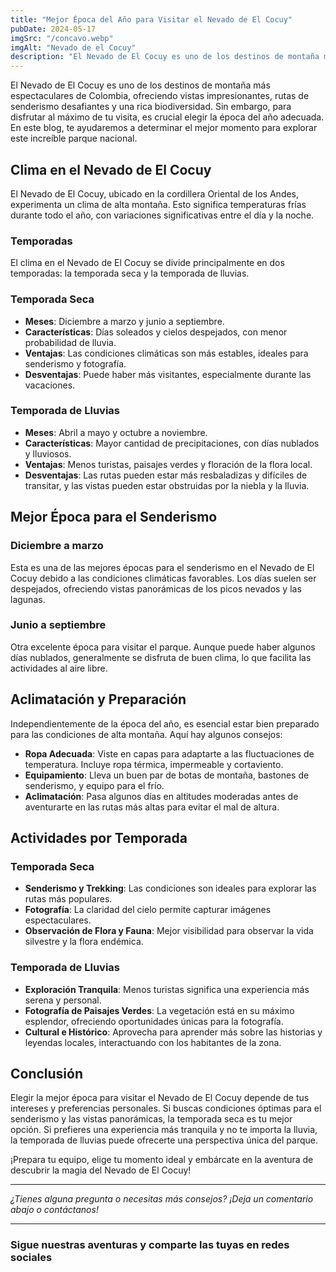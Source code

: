 ```yaml
---
title: "Mejor Época del Año para Visitar el Nevado de El Cocuy"
pubDate: 2024-05-17
imgSrc: "/concavo.webp"
imgAlt: "Nevado de el Cocuy"
description: "El Nevado de El Cocuy es uno de los destinos de montaña más espectaculares de Colombia, ofreciendo vistas impresionantes, rutas de senderismo desafiantes y una rica biodiversidad. Sin embargo, para disfrutar al máximo de tu visita, es crucial elegir la época del año adecuada. En este blog, te ayudaremos a determinar el mejor momento para explorar este increíble parque nacional."
---
```


El Nevado de El Cocuy es uno de los destinos de montaña más espectaculares de Colombia, ofreciendo vistas impresionantes, rutas de senderismo desafiantes y una rica biodiversidad. Sin embargo, para disfrutar al máximo de tu visita, es crucial elegir la época del año adecuada. En este blog, te ayudaremos a determinar el mejor momento para explorar este increíble parque nacional.

## Clima en el Nevado de El Cocuy

El Nevado de El Cocuy, ubicado en la cordillera Oriental de los Andes, experimenta un clima de alta montaña. Esto significa temperaturas frías durante todo el año, con variaciones significativas entre el día y la noche.

### Temporadas

El clima en el Nevado de El Cocuy se divide principalmente en dos temporadas: la temporada seca y la temporada de lluvias.

### Temporada Seca

- **Meses**: Diciembre a marzo y junio a septiembre.
- **Características**: Días soleados y cielos despejados, con menor probabilidad de lluvia.
- **Ventajas**: Las condiciones climáticas son más estables, ideales para senderismo y fotografía.
- **Desventajas**: Puede haber más visitantes, especialmente durante las vacaciones.

### Temporada de Lluvias

- **Meses**: Abril a mayo y octubre a noviembre.
- **Características**: Mayor cantidad de precipitaciones, con días nublados y lluviosos.
- **Ventajas**: Menos turistas, paisajes verdes y floración de la flora local.
- **Desventajas**: Las rutas pueden estar más resbaladizas y difíciles de transitar, y las vistas pueden estar obstruidas por la niebla y la lluvia.

## Mejor Época para el Senderismo

### Diciembre a marzo

Esta es una de las mejores épocas para el senderismo en el Nevado de El Cocuy debido a las condiciones climáticas favorables. Los días suelen ser despejados, ofreciendo vistas panorámicas de los picos nevados y las lagunas.

### Junio a septiembre

Otra excelente época para visitar el parque. Aunque puede haber algunos días nublados, generalmente se disfruta de buen clima, lo que facilita las actividades al aire libre.

## Aclimatación y Preparación

Independientemente de la época del año, es esencial estar bien preparado para las condiciones de alta montaña. Aquí hay algunos consejos:

- **Ropa Adecuada**: Viste en capas para adaptarte a las fluctuaciones de temperatura. Incluye ropa térmica, impermeable y cortaviento.
- **Equipamiento**: Lleva un buen par de botas de montaña, bastones de senderismo, y equipo para el frío.
- **Aclimatación**: Pasa algunos días en altitudes moderadas antes de aventurarte en las rutas más altas para evitar el mal de altura.

## Actividades por Temporada

### Temporada Seca

- **Senderismo y Trekking**: Las condiciones son ideales para explorar las rutas más populares.
- **Fotografía**: La claridad del cielo permite capturar imágenes espectaculares.
- **Observación de Flora y Fauna**: Mejor visibilidad para observar la vida silvestre y la flora endémica.

### Temporada de Lluvias

- **Exploración Tranquila**: Menos turistas significa una experiencia más serena y personal.
- **Fotografía de Paisajes Verdes**: La vegetación está en su máximo esplendor, ofreciendo oportunidades únicas para la fotografía.
- **Cultural e Histórico**: Aprovecha para aprender más sobre las historias y leyendas locales, interactuando con los habitantes de la zona.

## Conclusión

Elegir la mejor época para visitar el Nevado de El Cocuy depende de tus intereses y preferencias personales. Si buscas condiciones óptimas para el senderismo y las vistas panorámicas, la temporada seca es tu mejor opción. Si prefieres una experiencia más tranquila y no te importa la lluvia, la temporada de lluvias puede ofrecerte una perspectiva única del parque.

¡Prepara tu equipo, elige tu momento ideal y embárcate en la aventura de descubrir la magia del Nevado de El Cocuy!

---

_¿Tienes alguna pregunta o necesitas más consejos? ¡Deja un comentario abajo o contáctanos!_

---

### Sigue nuestras aventuras y comparte las tuyas en redes sociales

